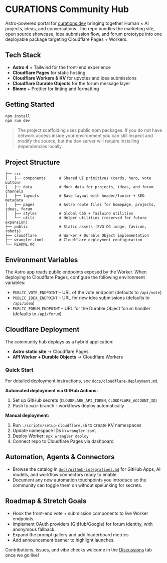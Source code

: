 # CURATIONS Community Hub

Astro-powered portal for [curations.dev](https://curations.dev) bringing together Human × AI projects, ideas, and conversations. The repo bundles the marketing site, open source showcase, idea submission flow, and forum prototype into one deployable package targeting Cloudflare Pages + Workers.

## Tech Stack

- **Astro 4** + Tailwind for the front-end experience
- **Cloudflare Pages** for static hosting
- **Cloudflare Workers & KV** for upvotes and idea submissions
- **Cloudflare Durable Objects** for the forum message layer
- **Biome** + Prettier for linting and formatting

## Getting Started

```bash
npm install
npm run dev
```

> The project scaffolding uses public npm packages. If you do not have network access inside your environment you can still inspect and modify the source, but the dev server will require installing dependencies locally.

## Project Structure

```
├── src
│   ├── components      # Shared UI primitives (cards, hero, vote button)
│   ├── data            # Mock data for projects, ideas, and forum channels
│   ├── layouts         # Base layout with header/footer + SEO metadata
│   ├── pages           # Astro route files for homepage, projects, ideas, forum
│   ├── styles          # Global CSS + Tailwind utilities
│   └── utils           # Helper utilities (reserved for future expansion)
├── public              # Static assets (SVG OG image, favicon, robots)
├── cloudflare          # Worker + Durable Object implementation
├── wrangler.toml       # Cloudflare deployment configuration
└── README.md
```

## Environment Variables

The Astro app reads public endpoints exposed by the Worker. When deploying to Cloudflare Pages, configure the following environment variables:

- `PUBLIC_VOTE_ENDPOINT` – URL of the vote endpoint (defaults to `/api/vote`)
- `PUBLIC_IDEA_ENDPOINT` – URL for new idea submissions (defaults to `/api/idea`)
- `PUBLIC_FORUM_ENDPOINT` – URL for the Durable Object forum handler (defaults to `/api/forum`)

## Cloudflare Deployment

The community hub deploys as a hybrid application:
- **Astro static site** → Cloudflare Pages
- **API Worker + Durable Objects** → Cloudflare Workers

### Quick Start

For detailed deployment instructions, see [`docs/cloudflare-deployment.md`](docs/cloudflare-deployment.md).

**Automated deployment via GitHub Actions:**
1. Set up GitHub secrets (`CLOUDFLARE_API_TOKEN`, `CLOUDFLARE_ACCOUNT_ID`)
2. Push to `main` branch - workflows deploy automatically

**Manual deployment:**
1. Run `./scripts/setup-cloudflare.sh` to create KV namespaces
2. Update namespace IDs in `wrangler.toml`
3. Deploy Worker: `npx wrangler deploy`
4. Connect repo to Cloudflare Pages via dashboard

## Automation, Agents & Connectors

- Browse the catalog in [`docs/github-integrations.md`](docs/github-integrations.md) for GitHub Apps, AI models, and workflow connectors ready to enable.
- Document any new automation touchpoints you introduce so the community can toggle them on without spelunking for secrets.

## Roadmap & Stretch Goals

- Hook the front-end vote + submission components to live Worker endpoints.
- Implement OAuth providers (GitHub/Google) for forum identity, with anonymous fallback.
- Expand the prompt gallery and add leaderboard metrics.
- Add announcement banner to highlight launches.

Contributions, issues, and vibe checks welcome in the [Discussions](https://github.com/curationsdev/community/discussions) tab once we go live!
